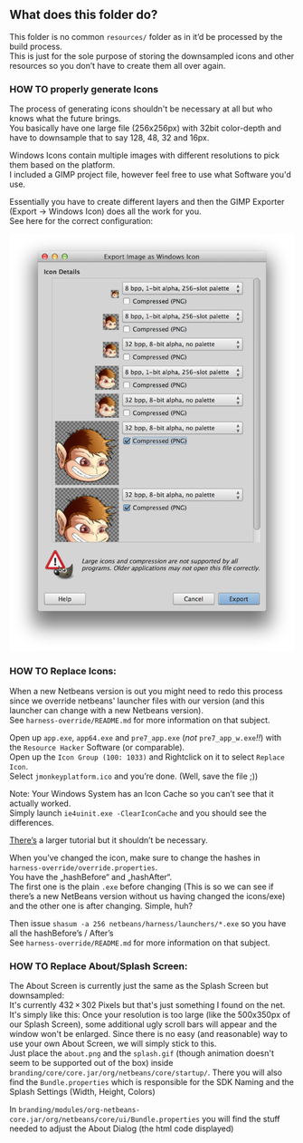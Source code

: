 ## What does this folder do?
This folder is no common `resources/` folder as in it’d be processed by the build process.  
This is just for the sole purpose of storing the downsampled icons and other resources so you don’t have to create them all over again.  

### HOW TO properly generate Icons
The process of generating icons shouldn't be necessary at all but who knows what the future brings.  
You basically have one large file (256x256px) with 32bit color-depth and have to downsample that to say 128, 48, 32 and 16px.   

Windows Icons contain multiple images with different resolutions to pick them based on the platform.  
I included a GIMP project file, however feel free to use what Software you'd use.  

Essentially you have to create different layers and then the GIMP Exporter (Export -> Windows Icon) does all the work for you.  
See here for the correct configuration:  

![Icon Export](icon_export_settings.png)

### HOW TO Replace Icons:
When a new Netbeans version is out you might need to redo this process since we override netbeans' launcher files with our version (and this launcher can change with a new Netbeans version).  
See `harness-override/README.md` for more information on that subject.  

Open up `app.exe`, `app64.exe` and `pre7_app.exe` (_not_ `pre7_app_w.exe`_!!_) with the `Resource Hacker` Software (or comparable).  
Open up the `Icon Group (100: 1033)` and Rightclick on it to select `Replace Icon`.  
Select `jmonkeyplatform.ico` and you’re done. (Well, save the file ;))  

Note: Your Windows System has an Icon Cache so you can’t see that it actually worked.   
Simply launch `ie4uinit.exe -ClearIconCache` and you should see the differences.  

[There’s](http://www.sevenforums.com/tutorials/49819-icon-cache-rebuild.html) a larger tutorial but it shouldn’t be necessary.  

When you’ve changed the icon, make sure to change the hashes in `harness-override/override.properties`.  
You have the „hashBefore“ and „hashAfter“.  
The first one is the plain `.exe` before changing (This is so we can see if there’s a new NetBeans version without us having changed the icons/exe) and the other one is after changing. Simple, huh?  

Then issue `shasum -a 256 netbeans/harness/launchers/*.exe` so you have all the hashBefore’s / After’s  
See `harness-override/README.md` for more information on that subject.

### HOW TO Replace About/Splash Screen:
The About Screen is currently just the same as the Splash Screen but downsampled:  
It's currently 432 × 302 Pixels but that's just something I found on the net.  
It's simply like this: Once your resolution is too large (like the 500x350px of our Splash Screen), some additional ugly scroll bars will appear and the window won't be enlarged. Since there is no easy (and reasonable) way to use your own About Screen, we will simply stick to this.  
Just place the `about.png` and the `splash.gif` (though animation doesn't seem to be supported out of the box) inside `branding/core/core.jar/org/netbeans/core/startup/`. There you will also find the `Bundle.properties` which is responsible for the SDK Naming and the Splash Settings (Width, Height, Colors)  

In `branding/modules/org-netbeans-core.jar/org/netbeans/core/ui/Bundle.properties` you will find the stuff needed to adjust the About Dialog (the html code displayed)